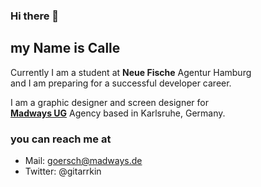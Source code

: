 ### Hi there 👋

## my Name is Calle

Currently I am a student at **Neue Fische** Agentur Hamburg  <br> and I am preparing for a successful developer career.

<!--
<img src="https://www.madways.de/assets/images/carl_martin_goersch.jpg" width="200" />
-->

I am a graphic designer and screen designer for <br>
[**Madways UG**](https://www.madways.de/) Agency based in Karlsruhe, Germany.

### you can reach me at 
- Mail: goersch@madways.de
- Twitter: @gitarrkin


<!--
- 🔭 I’m currently working on ...
- 🌱 I’m currently learning ...
- 👯 I’m looking to collaborate on ...
- 🤔 I’m looking for help with ...
- 💬 Ask me about ...
- 📫 How to reach me: ...
- 😄 Pronouns: ...
- ⚡ Fun fact: ...
-->
